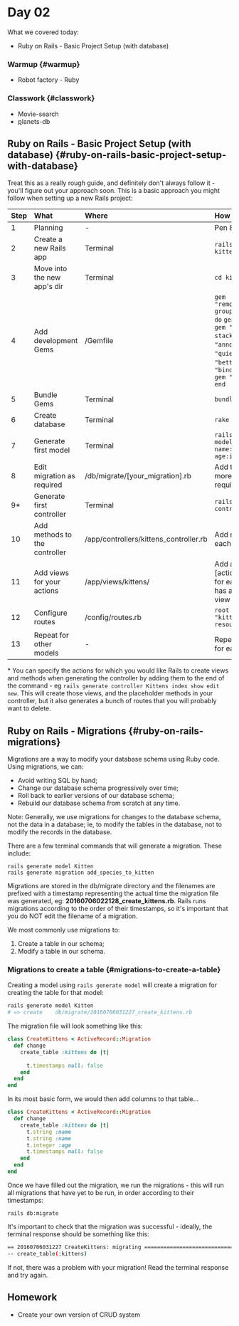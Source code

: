 # Day 02

What we covered today:

* Ruby on Rails - Basic Project Setup \(with database\)

### Warmup {#warmup}

* Robot factory - Ruby​

### Classwork {#classwork}

* ​Movie-search
* ​[p](https://github.com/textchimp/wdi-29/tree/master/week5/rails-stocks)lanets-db

## Ruby on Rails - Basic Project Setup \(with database\) {#ruby-on-rails-basic-project-setup-with-database}

Treat this as a really rough guide, and definitely don't always follow it - you'll figure out your approach soon. This is a basic approach you might follow when setting up a new Rails project:

| Step | What | Where | How |
| :--- | :--- | :--- | :--- |
| 1 | Planning | - | Pen & paper |
| 2 | Create a new Rails app | Terminal | `rails new kitten_party` |
| 3 | Move into the new app's dir | Terminal | `cd kitten_party` |
| 4 | Add development Gems | /Gemfile | `gem "remove_turbolinks"` `group :development do` `gem "pry-rails"` `gem "pry-stack_explorer"` `gem "annotate"` `gem "quiet_assets"` `gem "better_errors"` `gem "binding_of_caller"` `gem "meta_request"` `end` |
| 5 | Bundle Gems | Terminal | `bundle` |
| 6 | Create database | Terminal | `rake db:create` |
| 7 | Generate first model | Terminal | `rails generate model Kitten name:string age:integer` |
| 8 | Edit migration as required | /db/migrate/\[your\_migration\].rb | Add timestamps, more columns, etc if required. |
| 9\* | Generate first controller | Terminal | `rails generate controller Kittens` |
| 10 | Add methods to the controller | /app/controllers/kittens\_controller.rb | Add methods for each action |
| 11 | Add views for your actions | /app/views/kittens/ | Add an \[action\].html.erb file for each action that has an associated view |
| 12 | Configure routes | /config/routes.rb | `root :to => "kittens#index"` `resources :kittens` |
| 13 | Repeat for other models | - | Repeat steps 7-12 for each model |

\* You can specify the actions for which you would like Rails to create views and methods when generating the controller by adding them to the end of the command - eg `rails generate controller Kittens index show edit new`. This will create those views, and the placeholder methods in your controller, but it also generates a bunch of routes that you will probably want to delete.

## Ruby on Rails - Migrations {#ruby-on-rails-migrations}

Migrations are a way to modify your database schema using Ruby code. Using migrations, we can:

* Avoid writing SQL by hand;
* Change our database schema progressively over time;
* Roll back to earlier versions of our database schema;
* Rebuild our database schema from scratch at any time.

Note: Generally, we use migrations for changes to the database schema, not the data in a database; ie, to modify the tables in the database, not to modify the records in the database.

There are a few terminal commands that will generate a migration. These include:

```text
rails generate model Kitten
rails generate migration add_species_to_kitten
```

Migrations are stored in the db/migrate directory and the filenames are prefixed with a timestamp representing the actual time the migration file was generated, eg: **20160706022128\_create\_kittens.rb**. Rails runs migrations according to the order of their timestamps, so it's important that you do NOT edit the filename of a migration.

We most commonly use migrations to:

1. Create a table in our schema;
2. Modify a table in our schema.

### Migrations to create a table {#migrations-to-create-a-table}

Creating a model using `rails generate model` will create a migration for creating the table for that model:

```bash
rails generate model Kitten
# => create    db/migrate/20160706031227_create_kittens.rb
```

The migration file will look something like this:

```ruby
class CreateKittens < ActiveRecord::Migration
  def change
    create_table :kittens do |t|
​
      t.timestamps null: false
    end
  end
end
```

In its most basic form, we would then add columns to that table...

```ruby
class CreateKittens < ActiveRecord::Migration
  def change
    create_table :kittens do |t|
      t.string :name
      t.string :name
      t.integer :age
      t.timestamps null: false
    end
  end
end
```

Once we have filled out the migration, we run the migrations - this will run all migrations that have yet to be run, in order according to their timestamps:

```text
rails db:migrate
```

It's important to check that the migration was successful - ideally, the terminal response should be something like this:

```bash
== 20160706031227 CreateKittens: migrating ====================================
-- create_table(:kittens)
```

If not, there was a problem with your migration! Read the terminal response and try again.

## Homework

* Create your own version of CRUD system

  


